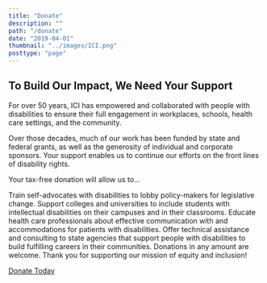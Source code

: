 ```yaml
---
title: "Donate"
description: ""
path: "/donate"
date: "2019-04-01"
thumbnail: "../images/ICI.png"
posttype: "page"
---
```


## To Build Our Impact, We Need Your Support

For over 50 years, ICI has empowered and collaborated with people with disabilities to ensure their full engagement in workplaces, schools, health care settings, and the community.

Over those decades, much of our work has been funded by state and federal grants, as well as the generosity of individual and corporate sponsors. Your support enables us to continue our efforts on the front lines of disability rights.

Your tax-free donation will allow us to...

Train self-advocates with disabilities to lobby policy-makers for legislative change.
Support colleges and universities to include students with intellectual disabilities on their campuses and in their classrooms.
Educate health care professionals about effective communication with and accommodations for patients with disabilities.
Offer technical assistance and consulting to state agencies that support people with disabilities to build fulfilling careers in their communities.
Donations in any amount are welcome. Thank you for supporting our mission of equity and inclusion!

<div class="ph3"><a href="https://securelb.imodules.com/s/1355/boston/giving/17/form.aspx?sid=1355&gid=3&pgid=5411&cid=13247&appealcode=GiveBtn&dids=522&bledit=1" class="f6 link dim ph3 pv2 mb2 d-inline-block white bg-lightest-blue" >Donate Today</a></div>